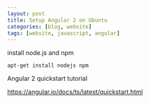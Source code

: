 ```yaml
---
layout: post
title: Setup Angular 2 on Ubuntu
categories: [blog, website]
tags: [website, javascript, angular]
---
```


install node.js and npm

    apt-get install nodejs npm

Angular 2 quickstart tutorial

https://angular.io/docs/ts/latest/quickstart.html
